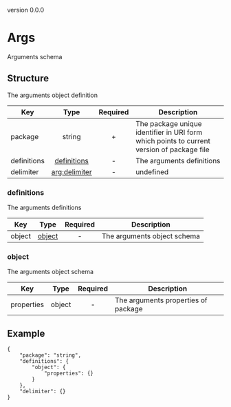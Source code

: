 version 0.0.0
# Args
Arguments schema
## Structure
The arguments object definition

|Key|Type|Required|Description|
|-|:-:|:-:|-|
|package|string|+|The package unique identifier in URI form which points to current version of package file|
|definitions|[definitions](#definitions)|-|The arguments definitions|
|delimiter|[arg:delimiter](#arg:delimiter)|-|undefined|
### definitions
The arguments definitions

|Key|Type|Required|Description|
|-|:-:|:-:|-|
|object|[object](#object)|-|The arguments object schema|
### object
The arguments object schema

|Key|Type|Required|Description|
|-|:-:|:-:|-|
|properties|object|-|The arguments properties of package|
## Example
```
{
    "package": "string",
    "definitions": {
        "object": {
            "properties": {}
        }
    },
    "delimiter": {}
}
```